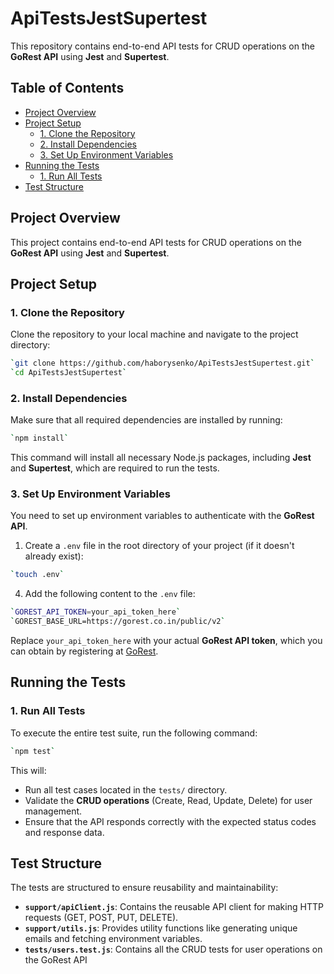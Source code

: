 # ApiTestsJestSupertest
This repository contains end-to-end API tests for CRUD operations on the **GoRest API** using **Jest** and **Supertest**.

## Table of Contents
- [Project Overview](#project-overview)
- [Project Setup](#project-setup)
  - [1. Clone the Repository](#1-clone-the-reposiory)
  - [2. Install Dependencies](#2-install-dependencies)
  - [3. Set Up Environment Variables](#3-set-up-environment-variables)
- [Running the Tests](#running-the-tests)
  - [1. Run All Tests](#1-run-all-tests)
- [Test Structure](#test-structure)

## Project Overview
This project contains end-to-end API tests for CRUD operations on the **GoRest API** using **Jest** and **Supertest**.

## Project Setup
### 1. Clone the Repository

Clone the repository to your local machine and navigate to the project directory:
```bash  
`git clone https://github.com/haborysenko/ApiTestsJestSupertest.git`  
`cd ApiTestsJestSupertest`
```

### 2. Install Dependencies
Make sure that all required dependencies are installed by running:
```bash  
`npm install`
```

This command will install all necessary Node.js packages, including **Jest** and **Supertest**, which are required to run the tests.

### 3. Set Up Environment Variables
You need to set up environment variables to authenticate with the **GoRest API**.

1. Create a `.env` file in the root directory of your project (if it doesn't already exist):
```bash  
`touch .env`
```

4. Add the following content to the `.env` file:
```bash  
`GOREST_API_TOKEN=your_api_token_here`  
`GOREST_BASE_URL=https://gorest.co.in/public/v2`
```

Replace `your_api_token_here` with your actual **GoRest API token**, which you can obtain by registering at [GoRest](https://gorest.co.in).

## Running the Tests
### 1. Run All Tests
To execute the entire test suite, run the following command:
```bash  
`npm test`
```

This will:
- Run all test cases located in the `tests/` directory.
- Validate the **CRUD operations** (Create, Read, Update, Delete) for user management.
- Ensure that the API responds correctly with the expected status codes and response data.

## Test Structure
The tests are structured to ensure reusability and maintainability:

- **`support/apiClient.js`**: Contains the reusable API client for making HTTP requests (GET, POST, PUT, DELETE).
- **`support/utils.js`**: Provides utility functions like generating unique emails and fetching environment variables.
- **`tests/users.test.js`**: Contains all the CRUD tests for user operations on the GoRest API
